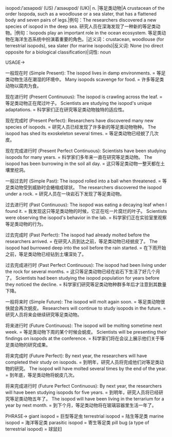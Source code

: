 isopod:/ˈaɪsəpɒd/ (US) /ˈaɪsəʊpɒd/ (UK)| n. |等足类动物|A crustacean of the order Isopoda, such as a woodlouse or a sea slater, that has a flattened body and seven pairs of legs.|例句：The researchers discovered a new species of isopod in the deep sea. 研究人员在深海发现了一种新的等足类动物。|例句：Isopods play an important role in the ocean ecosystem. 等足类动物在海洋生态系统中扮演着重要的角色。|近义词：crustacean, woodlouse (for terrestrial isopods), sea slater (for marine isopods)|反义词: None (no direct opposite for a biological classification)|词性: noun


USAGE->

一般现在时 (Simple Present):
The isopod lives in damp environments. = 等足类动物生活在潮湿的环境中。
Many isopods scavenge for food. = 许多等足类动物以腐肉为食。

现在进行时 (Present Continuous):
The isopod is crawling across the leaf. = 等足类动物正在爬过叶子。
Scientists are studying the isopod's unique adaptations. = 科学家们正在研究等足类动物独特的适应性。

现在完成时 (Present Perfect):
Researchers have discovered many new species of isopods. = 研究人员已经发现了许多新的等足类动物物种。
The isopod has shed its exoskeleton several times. = 等足类动物已经蜕了几次皮。

现在完成进行时 (Present Perfect Continuous):
Scientists have been studying isopods for many years. = 科学家们多年来一直在研究等足类动物。
The isopod has been burrowing in the soil all day. = 这只等足类动物一整天都在土壤里挖洞。

一般过去时 (Simple Past):
The isopod rolled into a ball when threatened. = 等足类动物受到威胁时会蜷缩成球状。
The researchers discovered the isopod under a rock. = 研究人员在一块岩石下发现了等足类动物。

过去进行时 (Past Continuous):
The isopod was eating a decaying leaf when I found it. = 我发现这只等足类动物的时候，它正在吃一片腐烂的叶子。
Scientists were observing the isopod's behavior in the lab. = 科学家们正在实验室里观察等足类动物的行为。

过去完成时 (Past Perfect):
The isopod had already molted before the researchers arrived. = 在研究人员到达之前，等足类动物已经蜕皮了。
The isopod had burrowed deep into the soil before the rain started. = 在下雨开始之前，等足类动物已经钻到土壤深处了。

过去完成进行时 (Past Perfect Continuous):
The isopod had been living under the rock for several months. = 这只等足类动物已经在岩石下生活了好几个月了。
Scientists had been studying the isopod population for years before they noticed the decline. = 科学家们研究等足类动物种群多年后才注意到其数量下降。

一般将来时 (Simple Future):
The isopod will molt again soon. = 等足类动物很快就会再次蜕皮。
Researchers will continue to study isopods in the future. = 研究人员将来会继续研究等足类动物。

将来进行时 (Future Continuous):
The isopod will be molting sometime next week. = 等足类动物下周的某个时候会蜕皮。
Scientists will be presenting their findings on isopods at the conference. = 科学家们将在会议上展示他们关于等足类动物的研究成果。

将来完成时 (Future Perfect):
By next year, the researchers will have completed their study on isopods. = 到明年，研究人员将完成他们对等足类动物的研究。
The isopod will have molted several times by the end of the year. = 到年底，等足类动物将蜕皮几次。

将来完成进行时 (Future Perfect Continuous):
By next year, the researchers will have been studying isopods for five years. = 到明年，研究人员将已经研究等足类动物五年了。
The isopod will have been living in the terrarium for a year by next month. = 到下个月，等足类动物将在玻璃容器里生活一年了。

PHRASE->
giant isopod = 巨型等足虫
terrestrial isopod = 陆生等足类
marine isopod = 海洋等足类
parasitic isopod = 寄生等足类
pill bug (a type of terrestrial isopod) = 球鼠妇
